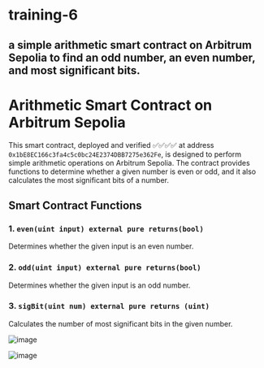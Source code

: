 # training-6
## a simple arithmetic smart contract on Arbitrum Sepolia to find an odd number, an even number, and most significant bits.
# Arithmetic Smart Contract on Arbitrum Sepolia

This smart contract, deployed and verified ✅✅✅✅ at address `0x1bE8EC166c3fa4c5c0bc24E2374DBB7275e362Fe`, is designed to perform simple arithmetic operations on Arbitrum Sepolia. The contract provides functions to determine whether a given number is even or odd, and it also calculates the most significant bits of a number.

## Smart Contract Functions

### 1. `even(uint input) external pure returns(bool)`

Determines whether the given input is an even number.

### 2. `odd(uint input) external pure returns(bool)`

Determines whether the given input is an odd number.


### 3. `sigBit(uint num) external pure returns (uint)`

Calculates the number of most significant bits in the given number.




![image](https://github.com/moAbayomi/training-6/assets/114200127/aff7d2cf-c38e-4316-9444-7a9369ead149)

![image](https://github.com/moAbayomi/training-6/assets/114200127/f73aee54-3f5c-489e-a297-4a851efcaa1a)


